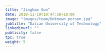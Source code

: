 ```yaml
---
title: "Jinghao Sun"
date: 2018-11-19T10:47:58+10:00
image: "images/team/Unknown_person.jpg"
jobtitle: "Dalian University of Technology"
linkedinurl: ""
publicity: false
tpc: true
weight: 5
---
```

